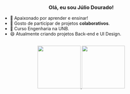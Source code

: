 ### <div align="center">Olá, eu sou Júlio Dourado!</div>

- 🌱 Apaixonado por aprender e ensinar!
- 👯 Gosto de participar de projetos **colaborativos**.
- 🤔 Curso Engenharia na UNB.
- 😄 Atualmente criando projetos Back-end e UI Design.
##
<div align="center">
  <a href="https://github.com/typejulio">
    <img height="138em"
      src="https://github-readme-stats.vercel.app/api?username=typejulio&show_icons=true&theme=radical&include_all_commits=true&count_private=true" />
    <img height="138em"
      src="https://github-readme-stats.vercel.app/api/top-langs/?username=typejulio&layout=compact&langs_count=7&theme=radical" />
 </div>


  

